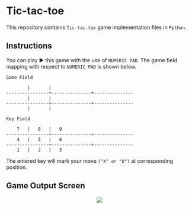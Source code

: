 # Tic-tac-toe
This repository contains `Tic-tac-toe` game implementation files in `Python`.

## Instructions
You can play ▶ this game with the use of `NUMERIC PAD`. The game field mapping with respect to `NUMERIC PAD` is shown below.

```
Game Field

		|		|	
----------------+---------------+---------------
		|		|	
----------------+---------------+---------------
		|		|		

Key Field

 	7	|	8	|	9
----------------+---------------+---------------
	4	|	5	|	6
----------------+---------------+---------------
	1	|	2	|	3
```

The entered key will mark your move `("X" or "O")` at corresponding position.

## Game Output Screen
<p align="center">
  <a href="#">
    <img src="https://user-images.githubusercontent.com/93377842/142961898-87b23e29-5e26-432e-8175-f1aca6754975.png" />
  </a>
</p>
